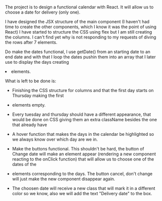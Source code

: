 The project is to design a functional calendar with React. It will allow us to choose a date for delivery (only one). 

I have designed the JSX structure of the main component (I haven't had time to create the other components, which I know it was the point of using React) I have started to structure the CSS using flex but I am still creating the columns. I can't find yet why is not responding to my requests of diving the rows after 7 elements. 

Do make the dates functional, I use getDate() from an starting date to an end date and with that I loop the dates pushin them into an array that I later use to display the days creating <li> elements. 
  

What is left to be done is:

- Finishing the CSS structure for columns and that the first day starts on Thursday making the first <li> elements empty.
- Every tuesday and thursday should have a different appearance, that would be done on CSS giving them an extra className besides the one that already have
  
- A hover function that makes the days in the calendar be highlighted so we always know over which day are we in. 
  
- Make the buttons functional. This shouldn't be hard, the button of Change date will make an element appear (rendering a new component reacting to the onClick function) that will allow us to choose one of the dates of the <li> elements corresponding to the days. The button cancel, don't change will just make the new component disappear again. 
  
- The choosen date will receive a new class that will mark it in a different color so we know, also we will add the text "Delivery date" to the box. 
  

